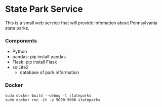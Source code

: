# State Park Service

This is a small web service that will provide infomation about Pennsylvania
state parks.

### Components

- Python
- pandas: pip install pandas
- Flask: pip install Flask
- sqlLite2
  - database of park information

### Docker
```
sudo docker build --debug -t stateparks 
sudo docker run -it -p 5000:5000 stateparks
```